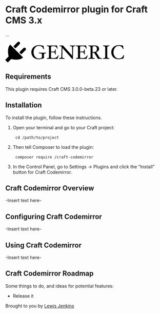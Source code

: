 # Craft Codemirror plugin for Craft CMS 3.x

...

![Screenshot](resources/img/plugin-logo.png)

## Requirements

This plugin requires Craft CMS 3.0.0-beta.23 or later.

## Installation

To install the plugin, follow these instructions.

1. Open your terminal and go to your Craft project:

        cd /path/to/project

2. Then tell Composer to load the plugin:

        composer require /craft-codemirror

3. In the Control Panel, go to Settings → Plugins and click the “Install” button for Craft Codemirror.

## Craft Codemirror Overview

-Insert text here-

## Configuring Craft Codemirror

-Insert text here-

## Using Craft Codemirror

-Insert text here-

## Craft Codemirror Roadmap

Some things to do, and ideas for potential features:

* Release it

Brought to you by [Lewis Jenkins](https://lj.io)
